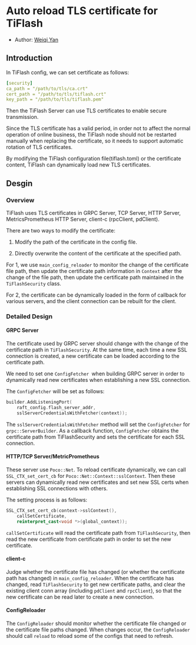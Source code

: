 # Auto reload TLS certificate for TiFlash

- Author: [Weiqi Yan](https://github.com/ywqzzy)

## Introduction

In TiFlash config, we can set certificate as follows:
```YAML
[security]
ca_path = "/path/to/tls/ca.crt"
cert_path = "/path/to/tls/tiflash.crt"
key_path = "/path/to/tls/tiflash.pem"
```
Then the TiFlash Server can use TLS certificates to enable secure transmission.

Since the TLS certificate has a valid period, in order not to affect the normal operation of online business, the TiFlash node should not be restarted manually when replacing the certificate, so it needs to support automatic rotation of TLS certificates.

By modifying the TiFlash configuration file(tiflash.toml) or the certificate content, TiFlash can dynamically load new TLS certificates.

## Desgin

### Overview

TiFlash uses TLS certificates in GRPC Server, TCP Server, HTTP Server, MetricsPrometheus HTTP Server, client-c (rpcClient, pdClient).

There are two ways to modify the certificate:

1. Modify the path of the certificate in the config file.

2. Directly overwrite the content of the certificate at the specified path.

For 1, we use `main_config_reloader` to monitor the change of the certificate file path, then update the certificate path information in `Context` after the change of the file path, then update the certificate path maintained in the `TiFlashSecurity` class.

For 2, the certificate can be dynamically loaded in the form of callback for various servers, and the client connection can be rebuilt for the client.

### Detailed Design

#### GRPC Server

The certificate used by GRPC server should change with the change of the certificate path in `TiFlashSecurity`.
At the same time, each time a new SSL connection is created, a new certificate can be loaded according to the certificate path.

We need to set one `ConfigFetcher `when building GRPC server in order to dynamically read new certificates when establishing a new SSL connection.

The `ConfigFetcher` will be set as follows:

```C++
builder.AddListeningPort(
    raft_config.flash_server_addr,
    sslServerCredentialsWithFetcher(context));
```

The `sslServerCredentialsWithFetcher` method will set the `ConfigFetcher` for `grpc::ServerBuilder`. As a callback function, `ConfigFetcher` obtains the certificate path from TiFlashSecurity and sets the certificate for each SSL connection.

#### HTTP/TCP Server/MetricPrometheus

These server use `Poco::Net`. To reload certificate dynamically, we can call `SSL_CTX_set_cert_cb` for `Poco::Net::Context::sslContext`. Then these servers can dynamically read new certificates and set new SSL certs when establishing SSL connections with others.

The setting process is as follows:

```C++
SSL_CTX_set_cert_cb(context->sslContext(), 
    callSetCertificate, 
    reinterpret_cast<void *>(global_context));
```

`callSetCertificate` will read the certificate path from `TiFlashSecurity`, then read the new certificate from certificate path in order to set the new certificate.

#### client-c

Judge whether the certificate file has changed (or whether the certificate path has changed) in `main_config_reloader`. When the certificate has changed, read `TiFlashSecurity` to get new certificate paths, and clear the existing client conn array (including `pdClient` and `rpcClient`), so that the new certificate can be read later to create a new connection.

#### ConfigReloader

The `ConfigReloader` should monitor whether the certificate file changed or the certificate file paths changed. When changes occur, the `ConfigReloader` should call `reload` to reload some of the configs that need to refresh. 
